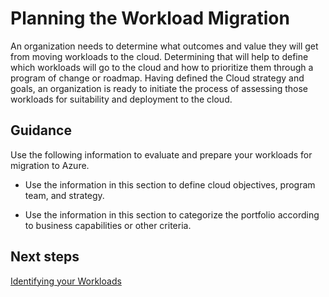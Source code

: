 # Planning the Workload Migration

An organization needs to determine what outcomes and value they will get from moving workloads to the cloud. Determining that will help to define which workloads will go to the cloud and how to prioritize them through a program of change or roadmap. Having defined the Cloud strategy and goals, an organization is ready to initiate the process of assessing those workloads for suitability and deployment to the cloud.

## Guidance

Use the following information to evaluate and prepare your workloads for migration to Azure.

- <Defining your Cloud Strategy> Use the information in this section to define cloud objectives, program team, and strategy.
    

- <Categorizing the Portfolio> Use the information in this section to categorize the portfolio according to business capabilities or other   criteria.



## Next steps

[Identifying your Workloads](https://github.com/alvarovitta/Workload-Migration/blob/master/1.1-Identifying-your-Workloads.md)
